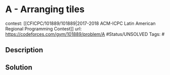 # A - Arranging tiles

contest: [[CFICPC/101889/101889|2017-2018 ACM-ICPC Latin American Regional Programming Contest]]
url: https://codeforces.com/gym/101889/problem/A
#Status/UNSOLVED
Tags: #

## Description

## Solution

